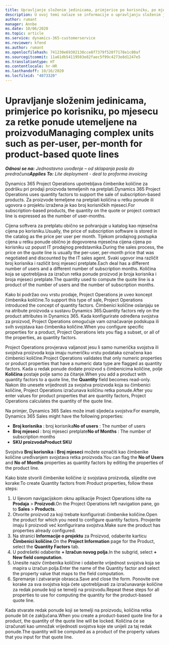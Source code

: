 ```yaml
---
title: Upravljanje složenim jedinicama, primjerice po korisniku, po mjesecu za retke ponude utemeljene na proizvodu
description: U ovoj temi nalaze se informacije o upravljanju složenim jedinicama za retke ponude koji se temelje na projektu.
author: rumant
manager: Annbe
ms.date: 10/06/2020
ms.topic: article
ms.service: dynamics-365-customerservice
ms.reviewer: kfend
ms.author: rumant
ms.openlocfilehash: 741230e69302138cce8f7379f520f7178e1c80af
ms.sourcegitcommit: 11a61db54119503e82faec5f99c4273e8d1247e5
ms.translationtype: HT
ms.contentlocale: hr-HR
ms.lasthandoff: 10/16/2020
ms.locfileid: "4073320"
---
```

# <a name="managing-complex-units-such-as-per-user-per-month-for-product-based-quote-lines"></a><span data-ttu-id="b4b2d-103">Upravljanje složenim jedinicama, primjerice po korisniku, po mjesecu za retke ponude utemeljene na proizvodu</span><span class="sxs-lookup"><span data-stu-id="b4b2d-103">Managing complex units such as per-user, per-month for product-based quote lines</span></span>

<span data-ttu-id="b4b2d-104">_**Odnosi se na:** Jednostavno uvođenje – od sklapanja posla do predračuna_</span><span class="sxs-lookup"><span data-stu-id="b4b2d-104">_**Applies To:** Lite deployment - deal to proforma invoicing_</span></span>

<span data-ttu-id="b4b2d-105">Dynamics 365 Project Operations upotrebljava čimbenike količine za podršku pri prodaji proizvoda temeljenih na pretplati.</span><span class="sxs-lookup"><span data-stu-id="b4b2d-105">Dynamics 365 Project Operations uses quantity factors to support the sale of subscription-based products.</span></span> <span data-ttu-id="b4b2d-106">Za proizvode temeljene na pretplati količina u retku ponude ili ugovora o projektu izražena je kao broj korisničkih mjeseci.</span><span class="sxs-lookup"><span data-stu-id="b4b2d-106">For subscription-based products, the quantity on the quote or project contract line is expressed as the number of user-months.</span></span>

<span data-ttu-id="b4b2d-107">Cijena softvera za pretplatu obično se pohranjuje u katalog kao mjesečna cijena po korisniku.</span><span class="sxs-lookup"><span data-stu-id="b4b2d-107">Usually, the price of subscription software is stored in the catalog as the price per user per month.</span></span> <span data-ttu-id="b4b2d-108">Tijekom prodajnog postupka cijena u retku ponude obično je dogovorena mjesečna cijena cijena po korisniku uz popust IT prodajnog predstavnika.</span><span class="sxs-lookup"><span data-stu-id="b4b2d-108">During the sales process, the price on the quote line is usually the per-user, per-month price that was negotiated and discounted by the IT sales agent.</span></span> <span data-ttu-id="b4b2d-109">Svaki ugovor ima različit broj korisnika i različit broj mjeseci pretplate.</span><span class="sxs-lookup"><span data-stu-id="b4b2d-109">Each deal has a different number of users and a different number of subscription months.</span></span> <span data-ttu-id="b4b2d-110">Količina koja se upotrebljava za izračun retka ponude proizvod je broja korisnika i broja mjeseci pretplate.</span><span class="sxs-lookup"><span data-stu-id="b4b2d-110">The quantity used to compute the quote line is a product of the number of users and the number of subscription months.</span></span>

<span data-ttu-id="b4b2d-111">Kako bi podržao ovu vrstu prodaje, Project Operations je uveo koncept čimbenika količine.</span><span class="sxs-lookup"><span data-stu-id="b4b2d-111">To support this type of sale, Project Operations introduced the concept of quantity factors.</span></span> <span data-ttu-id="b4b2d-112">Čimbenici količine oslanjaju se na atribute proizvoda u sustavu Dynamics 365.</span><span class="sxs-lookup"><span data-stu-id="b4b2d-112">Quantity factors rely on the product attributes in Dynamics 365.</span></span> <span data-ttu-id="b4b2d-113">Kada konfigurirate određena svojstva za proizvod, Project Operations omogućuje vam označavanje podskupa ili svih svojstava kao čimbenika količine.</span><span class="sxs-lookup"><span data-stu-id="b4b2d-113">When you configure specific properties for a product, Project Operations lets you flag a subset, or all of the properties, as quantity factors.</span></span>

<span data-ttu-id="b4b2d-114">Project Operations provjerava valjanost jesu li samo numerička svojstva ili svojstva proizvoda koja imaju numeričku vrstu podataka označena kao čimbenici količine.</span><span class="sxs-lookup"><span data-stu-id="b4b2d-114">Project Operations validates that only numeric properties or product properties that have a numeric data type are flagged as quantity factors.</span></span> <span data-ttu-id="b4b2d-115">Kada u redak ponude dodate proizvod s čimbenicima količine, polje **Količina** postaje polje samo za čitanje.</span><span class="sxs-lookup"><span data-stu-id="b4b2d-115">When you add a product with quantity factors to a quote line, the **Quantity** field becomes read-only.</span></span> <span data-ttu-id="b4b2d-116">Nakon što unesete vrijednosti za svojstva proizvoda koja su čimbenici količine, Project Operations izračunava količinu retka ponude.</span><span class="sxs-lookup"><span data-stu-id="b4b2d-116">After you enter values for product properties that are quantity factors, Project Operations calculates the quantity of the quote line.</span></span>

<span data-ttu-id="b4b2d-117">Na primjer, Dynamics 365 Sales može imati sljedeća svojstva:</span><span class="sxs-lookup"><span data-stu-id="b4b2d-117">For example, Dynamics 365 Sales might have the following properties:</span></span>

- <span data-ttu-id="b4b2d-118">**Broj korisnika** : broj korisnika</span><span class="sxs-lookup"><span data-stu-id="b4b2d-118">**No of users** : The number of users</span></span>
- <span data-ttu-id="b4b2d-119">**Broj mjeseci** : broj mjeseci pretplate</span><span class="sxs-lookup"><span data-stu-id="b4b2d-119">**No of Months** : The number of subscription months</span></span>
- <span data-ttu-id="b4b2d-120">**SKU proizvoda**</span><span class="sxs-lookup"><span data-stu-id="b4b2d-120">**Product SKU**</span></span>

<span data-ttu-id="b4b2d-121">Svojstva **Broj korisnika** i **Broj mjeseci** možete označiti kao čimbenike količine uređivanjem svojstava retka proizvoda.</span><span class="sxs-lookup"><span data-stu-id="b4b2d-121">You can flag the **No of Users** and **No of Months** properties as quantity factors by editing the properties of the product line.</span></span>

<span data-ttu-id="b4b2d-122">Kako biste stvorili čimbenike količine iz svojstava proizvoda, slijedite ove korake:</span><span class="sxs-lookup"><span data-stu-id="b4b2d-122">To create Quantity factors from Product properties, follow these steps:</span></span>

1. <span data-ttu-id="b4b2d-123">U lijevom navigacijskom oknu aplikacije Project Operations idite na **Prodaja** > **Proizvodi**.</span><span class="sxs-lookup"><span data-stu-id="b4b2d-123">On the Project Operations left navigation pane, go to **Sales** > **Products**.</span></span>
2. <span data-ttu-id="b4b2d-124">Otvorite proizvod za koji trebate konfigurirati čimbenike količine.</span><span class="sxs-lookup"><span data-stu-id="b4b2d-124">Open the product for which you need to configure quantity factors.</span></span> <span data-ttu-id="b4b2d-125">Provjerite imaju li proizvodi već konfigurirana svojstva.</span><span class="sxs-lookup"><span data-stu-id="b4b2d-125">Make sure the product has properties already configured.</span></span>
3. <span data-ttu-id="b4b2d-126">Na stranici **Informacije o projektu** za Proizvod, odaberite karticu **Čimbenici količine**.</span><span class="sxs-lookup"><span data-stu-id="b4b2d-126">On the **Project Information** page for the Product, select the **Quantity Factors** tab.</span></span>
4. <span data-ttu-id="b4b2d-127">U podrešetki odaberite **+ Izračun novog polja**.</span><span class="sxs-lookup"><span data-stu-id="b4b2d-127">In the subgrid, select **+ New field computation**.</span></span>
5. <span data-ttu-id="b4b2d-128">Unesite naziv čimbenika količine i odaberite vrijednost svojstva koja se mapira u izračun polja.</span><span class="sxs-lookup"><span data-stu-id="b4b2d-128">Enter the name of the Quantity factor and select the property value that maps to the field computation.</span></span>
6. <span data-ttu-id="b4b2d-129">Spremanje i zatvaranje obrasca.</span><span class="sxs-lookup"><span data-stu-id="b4b2d-129">Save and close the form.</span></span> <span data-ttu-id="b4b2d-130">Ponovite ove korake za sva svojstva koja ćete upotrebljavati za izračunavanje količine za redak ponude koji se temelji na proizvodu.</span><span class="sxs-lookup"><span data-stu-id="b4b2d-130">Repeat these steps for all properties to use for computing the quantity for the product-based quote line.</span></span>

<span data-ttu-id="b4b2d-131">Kada stvarate redak ponude koji se temelji na proizvodu, količina retka ponude bit će zaključana.</span><span class="sxs-lookup"><span data-stu-id="b4b2d-131">When you create a product-based quote line for a product, the quantity of the quote line will be locked.</span></span> <span data-ttu-id="b4b2d-132">Količina će se izračunati kao umnožak vrijednosti svojstva koje ste unijeli za taj redak ponude.</span><span class="sxs-lookup"><span data-stu-id="b4b2d-132">The quantity will be computed as a product of the property values that you input for that quote line.</span></span>
